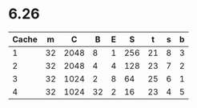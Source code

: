 # 6.26

| Cache | m  | C    | B  | E  | S   | t   | s  | b  |
|   -   | -  | -    | -  | -  | -   | -   | -  | -  |
| 1     | 32 | 2048 | 8  | 1  | 256 | 21  | 8  | 3  |
| 2     | 32 | 2048 | 4  | 4  | 128 | 23  | 7  | 2  |
| 3     | 32 | 1024 | 2  | 8  | 64  | 25  | 6  | 1  |
| 4     | 32 | 1024 | 32 | 2  | 16  | 23  | 4  | 5  |

